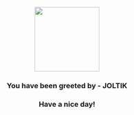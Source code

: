 <p align="center">
            <img src="https://raw.githubusercontent.com/PokeAPI/sprites/master/sprites/pokemon/595.png" width="150" height="150">
          </p>
          <h3 align="center">You have been greeted by - <b>JOLTIK</b></h3>
          <h3 align="center">Have a nice day!</h3>
